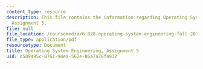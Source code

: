 ```yaml
---
content_type: resource
description: This file contains the information regarding Operating System Engineering,
  Assignment 5.
file: null
file_location: /coursemedia/6-828-operating-system-engineering-fall-2012/d509495c876194ea562e86a7a70f4932_MIT6_828F12_assignment5.pdf
file_type: application/pdf
resourcetype: Document
title: Operating System Engineering, Assignment 5
uid: d509495c-8761-94ea-562e-86a7a70f4932
---
```

